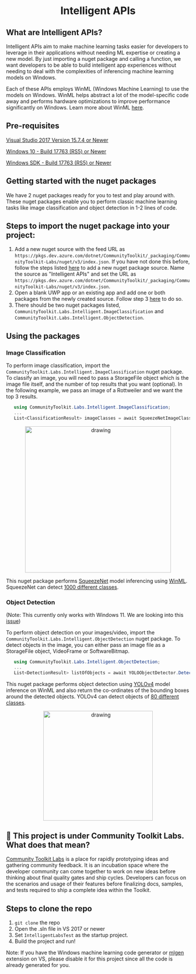 <h1 align="center">
  Intelligent APIs
</h1>

## What are Intelligent APIs?

Intelligent APIs aim to make machine learning tasks easier for developers to leverage in their applications without needing ML expertise or creating a new model.
By just importing a nuget package and calling a function, we want developers to be able to build intelligent app experiences without needing to deal with the complexities of inferencing machine learning models on Windows. 

Each of these APIs employs WinML (Windows Machine Learning) to use the models on Windows. WinML helps abstract a lot of the model-specific code away and performs hardware optimizations to improve performance significantly on Windows. Learn more about WinML [here](https://docs.microsoft.com/en-us/windows/ai/windows-ml/). 

## Pre-requisites

[Visual Studio 2017 Version 15.7.4 or Newer](https://developer.microsoft.com/en-us/windows/downloads/)

[Windows 10 - Build 17763 (RS5) or Newer](https://www.microsoft.com/en-us/software-download/windowsinsiderpreviewiso)

[Windows SDK - Build 17763 (RS5) or Newer](https://www.microsoft.com/en-us/software-download/windowsinsiderpreviewSDK)

## Getting started with the nuget packages

We have 2 nuget packages ready for you to test and play around with. These nuget packages enable you to perform classic machine learning tasks like image classification and object detection in 1-2 lines of code. 

## Steps to import the nuget package into your project:

1. Add a new nuget source with the feed URL as `https://pkgs.dev.azure.com/dotnet/CommunityToolkit/_packaging/CommunityToolkit-Labs/nuget/v3/index.json`. If you have not done this before, follow the steps listed [here](https://docs.microsoft.com/en-us/azure/devops/artifacts/nuget/consume?view=azure-devops&tabs=windows#2-set-up-visual-studio) to add a new nuget package source. Name the source as "Intelligent APIs" and set the URL as `https://pkgs.dev.azure.com/dotnet/CommunityToolkit/_packaging/CommunityToolkit-Labs/nuget/v3/index.json`.
2. Open a blank UWP app or an existing app and add one or both packages from the newly created source. Follow step 3 [here](https://docs.microsoft.com/en-us/azure/devops/artifacts/nuget/consume?view=azure-devops&tabs=windows#3-consume-packages) to do so.
3. There should be two nuget packages listed, `CommunityToolkit.Labs.Intelligent.ImageClassification` and `CommunityToolkit.Labs.Intelligent.ObjectDetection`. 

## Using the packages

### Image Classification
To perform image classification, import the `CommunityToolkit.Labs.Intelligent.ImageClassification` nuget package. To classify an image, you will need to pass a StorageFile object which is the image file itself, and the number of top results that you want (optional). In the following example, we pass an image of a Rottweiler and we want the top 3 results.

```C#
   using CommunityToolkit.Labs.Intelligent.ImageClassification;  
   ...
   List<ClassificationResult> imageClasses = await SqueezeNetImageClassifier.ClassifyImage(selectedStorageFile, 3);
```
<div  align="center">
<img src="https://user-images.githubusercontent.com/22471775/125314778-5a977780-e2eb-11eb-983f-0dde00b34e18.png" alt="drawing" width="400"/>
</div>


This nuget package performs [SqueezeNet](https://github.com/onnx/models/tree/master/vision/classification/squeezenet) model inferencing using [WinML](https://github.com/microsoft/Windows-Machine-Learning). SqueezeNet can detect [1000 different classes](https://github.com/onnx/models/blob/master/vision/classification/synset.txt).

### Object Detection 
(Note: This currently only works with Windows 11. We are looking into this [issue](https://github.com/CommunityToolkit/Labs-IntelligentAPIs/issues/3))

To perform object detection on your images/video, import the `CommunityToolkit.Labs.Intelligent.ObjectDetection` nuget package. To detect objects in the image, you can either pass an image file as a StorageFile object, VideoFrame or SoftwareBitmap.

```C#
   using CommunityToolkit.Labs.Intelligent.ObjectDetection;
   ...
   List<DetectionResult> listOfObjects = await YOLOObjectDetector.DetectObjects(selectedStorageFile);    
```

This nuget package performs object detection using [YOLOv4](https://github.com/hunglc007/tensorflow-yolov4-tflite) model inference on WinML and also return the co-ordinates of the bounding boxes around the detected objects. YOLOv4 can detect objects of [80 different classes](https://github.com/hunglc007/tensorflow-yolov4-tflite/blob/9f16748aa3f45ff240608da4bd9b1216a29127f5/android/app/src/main/assets/coco.txt).
<div  align="center">
<img src="https://user-images.githubusercontent.com/22471775/127563873-886ca161-607b-4306-8651-afb6cf84245e.png" alt="drawing" width="300"/>
</div>


## 🧪 This project is under Community Toolkit Labs. What does that mean?

[Community Toolkit Labs](https://aka.ms/toolkit/wiki/labs) is a place for rapidly prototyping ideas and gathering community feedback. It is an incubation space where the developer community can come together to work on new ideas before thinking about final quality gates and ship cycles. Developers can focus on the scenarios and usage of their features before finalizing docs, samples, and tests required to ship a complete idea within the Toolkit.


## Steps to clone the repo

1. `git clone` the repo 
3.  Open the .sln file in VS 2017 or newer
4.  Set `IntelligentLabsTest` as the startup project.
5.  Build the project and run!

Note: If you have the Windows machine learning code generator or [mlgen](https://marketplace.visualstudio.com/items?itemName=WinML.mlgen) extension on VS, please disable it for this project since all the code is already generated for you.

